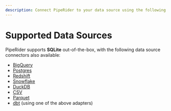 ```yaml
---
description: Connect PipeRider to your data source using the following connectors.
---
```


# Supported Data Sources

PipeRider supports **SQLite** out-of-the-box, with the following data source connectors also available:&#x20;

* [BigQuery](bigquery-connector.md)
* [Postgres](postgres-connector.md)
* [Redshift](redshift-connector.md)
* [Snowflake](snowflake-connector.md)
* [DuckDB](duckdb-connector.md)
* [CSV](csv-connector.md)
* [Parquet](parquet-connector.md)
* [dbt](../../dbt-integration/) (using one of the above adapters)
